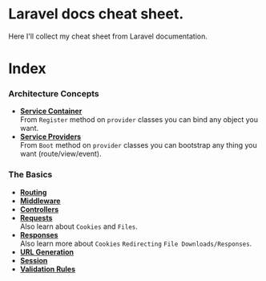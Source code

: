 # Laravel docs cheat sheet.
Here I'll collect my cheat sheet from Laravel documentation.

# Index
### Architecture Concepts
* **[Service Container](./docs/service-container.md)** <br>
From <code>Register</code> method on <code>provider</code> classes you can bind any object you want.
* **[Service Providers](./docs/service-providers.md)** <br>
From <code>Boot</code> method on <code>provider</code> classes you can bootstrap any thing you want (route/view/event).
### The Basics
* **[Routing](./docs/routing.md)** <br>
* **[Middleware](./docs/middleware.md)** <br>
* **[Controllers](./docs/controllers.md)** <br>
* **[Requests](./docs/requests.md)** <br>
Also learn about <code>Cookies</code> and <code>Files</code>.
* **[Responses](./docs/responses.md)** <br>
Also learn more about <code>Cookies</code> <code>Redirecting</code> <code>File Downloads/Responses</code>.
* **[URL Generation](./docs/url-generation.md)** <br>
* **[Session](./docs/session.md)** <br>
* **[Validation Rules](./docs/validation-rules.md)** <br>
